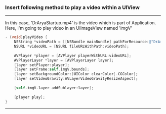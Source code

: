 ### Insert following method to play a video within a UIView

---

In this case, 'DrAryaStartup.mp4' is the video which is part of Application.
Here, I'm going to play video in an UIImageView named 'imgV'

```Objective-c
- (void)playVideo {
    NSString *videoPath = [[NSBundle mainBundle] pathForResource:@"DrAryaStartup" ofType:@"mp4"];
    NSURL *videoURL = [NSURL fileURLWithPath:videoPath];
    
    AVPlayer *player = [AVPlayer playerWithURL:videoURL];
    AVPlayerLayer *layer = [AVPlayerLayer layer];
    [layer setPlayer:player];
    [layer setFrame:self.imgV.bounds];
    [layer setBackgroundColor:[UIColor clearColor].CGColor];
    [layer setVideoGravity:AVLayerVideoGravityResizeAspect];
    
    [self.imgV.layer addSublayer:layer];
    
    [player play];
}
```

---